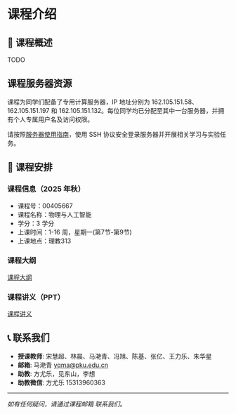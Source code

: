 # 课程介绍

## 📖 课程概述

TODO

## 课程服务器资源

课程为同学们配备了专用计算服务器，IP 地址分别为 162.105.151.58、162.105.151.197 和 162.105.151.132。每位同学均已分配至其中一台服务器，并拥有个人专属用户名及访问权限。

请按照[服务器使用指南](../setup/server)，使用 SSH 协议安全登录服务器并开展相关学习与实验任务。

## 📅 课程安排

### 课程信息（2025 年秋）

- 课程号：00405667
- 课程名称：物理与人工智能
- 学分：3 学分
- 上课时间：1-16 周，星期一(第7节-第9节)
- 上课地点：理教313

### 课程大纲

[课程大纲](./syllabus)

### 课程讲义（PPT）
[课程讲义](./slides)

## 📞 联系我们

- **授课教师**: 宋慧超、林晨、马滟青、冯旭、陈基、张亿、王力乐、朱华星
- **邮箱**: 马滟青 yqma@pku.edu.cn
- **助教**: 方尤乐，见东山，李想
- **助教微信**: 方尤乐 15313960363

---

*如有任何疑问，请通过课程邮箱  联系我们。*
